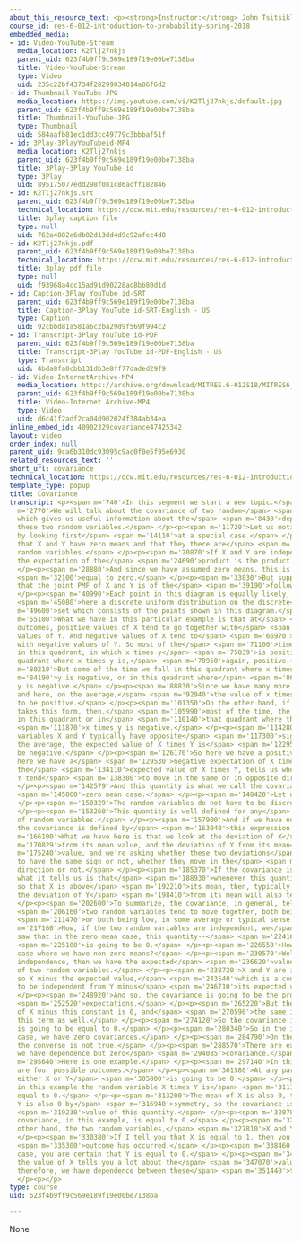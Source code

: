```yaml
---
about_this_resource_text: <p><strong>Instructor:</strong> John Tsitsiklis</p>
course_id: res-6-012-introduction-to-probability-spring-2018
embedded_media:
- id: Video-YouTube-Stream
  media_location: K2Tlj27nkjs
  parent_uid: 623f4b9ff9c569e189f19e00be7138ba
  title: Video-YouTube-Stream
  type: Video
  uid: 235c22bf43734f28299034814a86f6d2
- id: Thumbnail-YouTube-JPG
  media_location: https://img.youtube.com/vi/K2Tlj27nkjs/default.jpg
  parent_uid: 623f4b9ff9c569e189f19e00be7138ba
  title: Thumbnail-YouTube-JPG
  type: Thumbnail
  uid: 584aafb81ec1dd3cc49779c3bbbaf51f
- id: 3Play-3PlayYouTubeid-MP4
  media_location: K2Tlj27nkjs
  parent_uid: 623f4b9ff9c569e189f19e00be7138ba
  title: 3Play-3Play YouTube id
  type: 3Play
  uid: 895175077edd298f081c86acff182846
- id: K2Tlj27nkjs.srt
  parent_uid: 623f4b9ff9c569e189f19e00be7138ba
  technical_location: https://ocw.mit.edu/resources/res-6-012-introduction-to-probability-spring-2018/part-i-the-fundamentals/covariance/K2Tlj27nkjs.srt
  title: 3play caption file
  type: null
  uid: 762a4882e6db02d13dd4d9c92afec4d8
- id: K2Tlj27nkjs.pdf
  parent_uid: 623f4b9ff9c569e189f19e00be7138ba
  technical_location: https://ocw.mit.edu/resources/res-6-012-introduction-to-probability-spring-2018/part-i-the-fundamentals/covariance/K2Tlj27nkjs.pdf
  title: 3play pdf file
  type: null
  uid: f93968a4cc15ad91d90228ac8bb80d1d
- id: Caption-3Play YouTube id-SRT
  parent_uid: 623f4b9ff9c569e189f19e00be7138ba
  title: Caption-3Play YouTube id-SRT-English - US
  type: Caption
  uid: 92cbbd81a581a6c2ba29d9f569f994c2
- id: Transcript-3Play YouTube id-PDF
  parent_uid: 623f4b9ff9c569e189f19e00be7138ba
  title: Transcript-3Play YouTube id-PDF-English - US
  type: Transcript
  uid: 4bda8fa0cbb131db3e8ff77daded29f9
- id: Video-InternetArchive-MP4
  media_location: https://archive.org/download/MITRES.6-012S18/MITRES6_012S18_L12-05_300k.mp4
  parent_uid: 623f4b9ff9c569e189f19e00be7138ba
  title: Video-Internet Archive-MP4
  type: Video
  uid: d6c41f2adf2ca04d902024f384ab34ea
inline_embed_id: 40902329covariance47425342
layout: video
order_index: null
parent_uid: 9ca6b310dc93095c9ac0f0e5f95e6930
related_resources_text: ''
short_url: covariance
technical_location: https://ocw.mit.edu/resources/res-6-012-introduction-to-probability-spring-2018/part-i-the-fundamentals/covariance
template_type: popup
title: Covariance
transcript: <p><span m='740'>In this segment we start a new topic.</span> </p><p><span
  m='2770'>We will talk about the covariance of two random</span> <span m='5180'>variables,
  which gives us useful information about the</span> <span m='8430'>dependencies between
  these two random variables.</span> </p><p><span m='11720'>Let us motivate the concept
  by looking first</span> <span m='14110'>at a special case.</span> </p><p><span m='15600'>Suppose
  that X and Y have zero means and that they there are</span> <span m='18690'>discrete
  random variables.</span> </p><p><span m='20870'>If X and Y are independent, then
  the expectation of the</span> <span m='24690'>product is the product of the expectations.</span>
  </p><p><span m='28880'>And since we have assumed zero means, this is going to be</span>
  <span m='32100'>equal to zero.</span> </p><p><span m='33830'>But suppose instead
  that the joint PMF of X and Y is of the</span> <span m='39190'>following kind.</span>
  </p><p><span m='40990'>Each point in this diagram is equally likely, so we have</span>
  <span m='45080'>here a discrete uniform distribution on the discrete</span> <span
  m='49600'>set which consists of the points shown in this diagram.</span> </p><p><span
  m='55100'>What we have in this particular example is that at</span> <span m='58330'>most
  outcomes, positive values of X tend to go together with</span> <span m='62610'>positive
  values of Y. And negative values of X tend to</span> <span m='66970'>go together
  with negative values of Y. So most of the</span> <span m='71100'>time we have outcomes
  in this quadrant, in which x times y</span> <span m='75039'>is positive, or in this
  quadrant where x times y is,</span> <span m='78950'>again, positive.</span> </p><p><span
  m='80210'>But some of the time we fall in this quadrant where x times</span> <span
  m='84190'>y is negative, or in this quadrant where</span> <span m='86410'>x times
  y is negative.</span> </p><p><span m='88830'>Since we have many more points here
  and here, on the average,</span> <span m='92940'>the value of x times y is going
  to be positive.</span> </p><p><span m='101350'>On the other hand, if the diagram
  takes this form, then,</span> <span m='105990'>most of the time, the pair x, y lies
  in this quadrant or in</span> <span m='110140'>that quadrant where the product of</span>
  <span m='111870'>x times y is negative.</span> </p><p><span m='114280'>So the random
  variables X and Y typically have opposite</span> <span m='117300'>signs, and on
  the average, the expected value of X times Y is</span> <span m='122950'>going to
  be negative.</span> </p><p><span m='126170'>So here we have a positive expectation,
  here we have a</span> <span m='129530'>negative expectation of X times Y. This quantity,
  the</span> <span m='134110'>expected value of X times Y, tells us whether X and
  Y tend</span> <span m='138300'>to move in the same or in opposite directions.</span>
  </p><p><span m='142579'>And this quantity is what we call the covariance, in the</span>
  <span m='145860'>zero mean case.</span> </p><p><span m='148420'>Let us now generalize.</span>
  </p><p><span m='150329'>The random variables do not have to be discrete.</span>
  </p><p><span m='153260'>This quantity is well defined for any</span> <span m='155430'>kind
  of random variables.</span> </p><p><span m='157900'>And if we have non-zero means,
  the covariance is defined by</span> <span m='163040'>this expression.</span> </p><p><span
  m='166100'>What we have here is that we look at the deviation of X</span> <span
  m='170829'>from its mean value, and the deviation of Y from its mean</span> <span
  m='175240'>value, and we're asking whether these two deviations</span> <span m='179720'>tend
  to have the same sign or not, whether they move in the</span> <span m='183170'>same
  direction or not.</span> </p><p><span m='185370'>If the covariance is positive,
  what it tells us is that</span> <span m='188930'>whenever this quantity is positive
  so that X is above</span> <span m='192210'>its mean, then, typically or usually,
  the deviation of Y</span> <span m='198410'>from its mean will also tend to be positive.</span>
  </p><p><span m='202600'>To summarize, the covariance, in general, tells us whether</span>
  <span m='206160'>two random variables tend to move together, both being high</span>
  <span m='211470'>or both being low, in some average or typical sense.</span> </p><p><span
  m='217160'>Now, if the two random variables are independent, we</span> <span m='220140'>already
  saw that in the zero mean case, this quantity--</span> <span m='224160'>the covariance--</span>
  <span m='225100'>is going to be 0.</span> </p><p><span m='226550'>How about the
  case where we have non-zero means?</span> </p><p><span m='230570'>Well, if we have
  independence, then we have the expected</span> <span m='236620'>value of the product
  of two random variables.</span> </p><p><span m='238720'>X and Y are independent,
  so X minus the expected value,</span> <span m='243540'>which is a constant, is going
  to be independent from Y minus</span> <span m='246710'>its expected value.</span>
  </p><p><span m='248920'>And so, the covariance is going to be the product of two</span>
  <span m='252520'>expectations.</span> </p><p><span m='265220'>But the expected value
  of X minus this constant is 0, and</span> <span m='270590'>the same is true for
  this term as well.</span> </p><p><span m='274120'>So the covariance in this case
  is going to be equal to 0.</span> </p><p><span m='280340'>So in the independent
  case, we have zero covariances.</span> </p><p><span m='284790'>On the other hand,
  the converse is not true.</span> </p><p><span m='288570'>There are examples in which
  we have dependence but zero</span> <span m='294085'>covariance.</span> </p><p><span
  m='295640'>Here is one example.</span> </p><p><span m='297140'>In this example there
  are four possible outcomes.</span> </p><p><span m='301580'>At any particular outcome,
  either X or Y</span> <span m='305800'>is going to be 0.</span> </p><p><span m='307430'>So
  in this example the random variable X times Y is</span> <span m='311150'>identically
  equal to 0.</span> </p><p><span m='313200'>The mean of X is also 0, the mean of
  Y is also 0 by</span> <span m='316940'>symmetry, so the covariance is the expected</span>
  <span m='319230'>value of this quantity.</span> </p><p><span m='320780'>And so the
  covariance, in this example, is equal to 0.</span> </p><p><span m='325160'>On the
  other hand, the two random variables,</span> <span m='327810'>X and Y, are dependent.</span>
  </p><p><span m='330380'>If I tell you that X is equal to 1, then you know that this</span>
  <span m='335300'>outcome has occurred.</span> </p><p><span m='338460'>And in that
  case, you are certain that Y is equal to 0.</span> </p><p><span m='344010'>So knowing
  the value of X tells you a lot about the</span> <span m='347070'>value of Y and,
  therefore, we have dependence between these</span> <span m='351440'>two random variables.</span>
  </p><p></p>
type: course
uid: 623f4b9ff9c569e189f19e00be7138ba

---
```

None